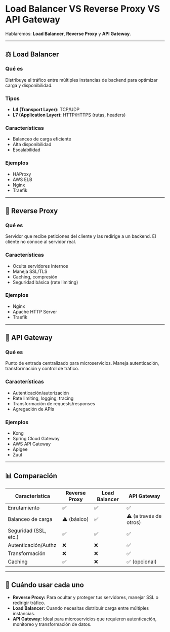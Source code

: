 # Load Balancer VS Reverse Proxy VS API Gateway

Hablaremos: **Load Balancer**, **Reverse Proxy** y **API Gateway**.

---


## ⚖️ Load Balancer

### Qué es
Distribuye el tráfico entre múltiples instancias de backend para optimizar carga y disponibilidad.

### Tipos
- **L4 (Transport Layer):** TCP/UDP
- **L7 (Application Layer):** HTTP/HTTPS (rutas, headers)

### Características
- Balanceo de carga eficiente
- Alta disponibilidad
- Escalabilidad

### Ejemplos
- HAProxy
- AWS ELB
- Nginx
- Traefik

---

## 🔁 Reverse Proxy

### Qué es
Servidor que recibe peticiones del cliente y las redirige a un backend. El cliente no conoce al servidor real.

### Características
- Oculta servidores internos
- Maneja SSL/TLS
- Caching, compresión
- Seguridad básica (rate limiting)

### Ejemplos
- Nginx
- Apache HTTP Server
- Traefik

---

## 🚪 API Gateway

### Qué es
Punto de entrada centralizado para microservicios. Maneja autenticación, transformación y control de tráfico.

### Características
- Autenticación/autorización
- Rate limiting, logging, tracing
- Transformación de requests/responses
- Agregación de APIs

### Ejemplos
- Kong
- Spring Cloud Gateway
- AWS API Gateway
- Apigee
- Zuul

---

## 📊 Comparación

| Característica         | Reverse Proxy | Load Balancer | API Gateway        |
|------------------------|---------------|---------------|--------------------|
| Enrutamiento           | ✅             | ✅             | ✅                  |
| Balanceo de carga      | ⚠️ (básico)     | ✅             | ⚠️ (a través de otros) |
| Seguridad (SSL, etc.)  | ✅             | ✅             | ✅                  |
| Autenticación/Authz    | ❌             | ❌             | ✅                  |
| Transformación         | ❌             | ❌             | ✅                  |
| Caching                | ✅             | ❌             | ✅ (opcional)       |

---

## 🧭 Cuándo usar cada uno

- **Reverse Proxy:** Para ocultar y proteger tus servidores, manejar SSL o redirigir tráfico.
- **Load Balancer:** Cuando necesitas distribuir carga entre múltiples instancias.
- **API Gateway:** Ideal para microservicios que requieren autenticación, monitoreo y transformación de datos.

